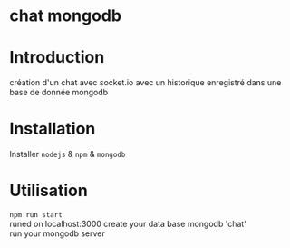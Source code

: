 # chat mongodb

# Introduction

création d'un chat avec socket.io avec un historique enregistré dans une base de donnée mongodb 

# Installation

Installer `nodejs` & `npm` & `mongodb`

# Utilisation

`npm run start`  
runed on localhost:3000
create your data base mongodb 'chat'   
run your mongodb server  
